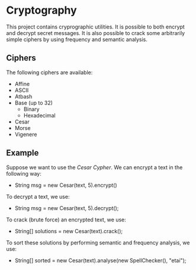 # Cryptography

This project contains cryprographic utilities. It is possible to both encrypt and decrypt secret messages.
It is also possible to crack some arbitrarily simple ciphers by using frequency and semantic analysis.

## Ciphers

The following ciphers are available:
- Affine
- ASCII
- Atbash
- Base (up to 32)
  - Binary
  - Hexadecimal
- Cesar
- Morse
- Vigenere

## Example

Suppose we want to use the *Cesar Cypher*. We can encrypt a text in the following way:

- String msg = new Cesar(text, 5).encrypt()

To decrypt a text, we use:

- String msg = new Cesar(text, 5).decrypt();

To crack (brute force) an encrypted text, we use:

- String[] solutions = new Cesar(text).crack();

To sort these solutions by performing semantic and frequency analysis, we use:

- String[] sorted = new Cesar(text).analyse(new SpellChecker(), "etai");

